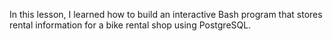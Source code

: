In this lesson, I learned how to build an interactive Bash program that stores rental information for a bike rental shop using PostgreSQL.
